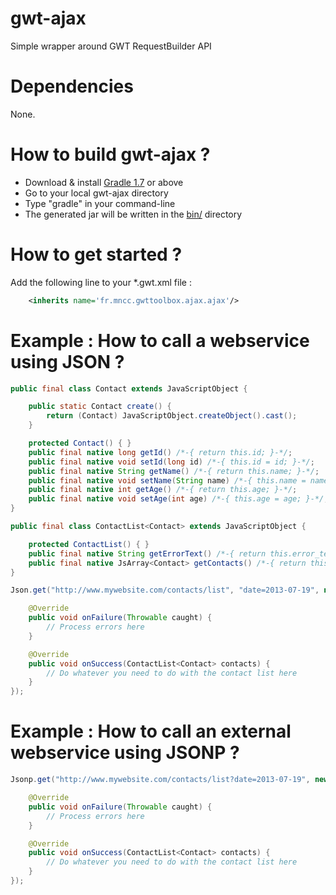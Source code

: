 gwt-ajax
========

Simple wrapper around GWT RequestBuilder API

Dependencies
============

None.

How to build gwt-ajax ?
=======================

* Download & install [Gradle 1.7](http://www.gradle.org/) or above
* Go to your local gwt-ajax directory
* Type "gradle" in your command-line
* The generated jar will be written in the [bin/](https://github.com/MNCC/gwt-ajax/tree/master/bin) directory

How to get started ?
====================

Add the following line to your *.gwt.xml file :

```xml
	<inherits name='fr.mncc.gwttoolbox.ajax.ajax'/>
```

Example : How to call a webservice using JSON ?
===============================================

```java
public final class Contact extends JavaScriptObject {

    public static Contact create() {
        return (Contact) JavaScriptObject.createObject().cast();
    }

    protected Contact() { }
    public final native long getId() /*-{ return this.id; }-*/;
    public final native void setId(long id) /*-{ this.id = id; }-*/;
    public final native String getName() /*-{ return this.name; }-*/;
    public final native void setName(String name) /*-{ this.name = name; }-*/;
    public final native int getAge() /*-{ return this.age; }-*/;
    public final native void setAge(int age) /*-{ this.age = age; }-*/;
}
```

```java
public final class ContactList<Contact> extends JavaScriptObject {

    protected ContactList() { }
    public final native String getErrorText() /*-{ return this.error_text; }-*/;
    public final native JsArray<Contact> getContacts() /*-{ return this.contact_list; }-*/;
}
```

```java
Json.get("http://www.mywebsite.com/contacts/list", "date=2013-07-19", new AsyncCallback<ContactList<Contact>>() {

    @Override
    public void onFailure(Throwable caught) {
        // Process errors here
    }

    @Override
    public void onSuccess(ContactList<Contact> contacts) {
        // Do whatever you need to do with the contact list here
    }
});
```

Example : How to call an external webservice using JSONP ?
==========================================================

```java
Jsonp.get("http://www.mywebsite.com/contacts/list?date=2013-07-19", new AsyncCallback<ContactList<Contact>>() {

    @Override
    public void onFailure(Throwable caught) {
        // Process errors here
    }

    @Override
    public void onSuccess(ContactList<Contact> contacts) {
        // Do whatever you need to do with the contact list here
    }
});
```